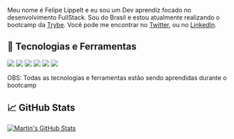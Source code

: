 
Meu nome é Felipe Lippelt e eu sou um Dev aprendiz focado no desenvolvimento FullStack. Sou do Brasil e estou atualmente realizando o bootcamp da <a href="https://www.betrybe.com">Trybe</a>. Você pode me encontrar no [Twitter](https://twitter.com/olippelt), ou no [LinkedIn](https://www.linkedin.com/in/lippelt-f/).

## 🔧 Tecnologias e Ferramentas
![](https://img.shields.io/badge/OS-Linux-informational?style=plastic&logo=linux&logoColor=white&color=red)
![](https://img.shields.io/badge/Code-Python-informational?style=plastic&logo=python&logoColor=white&color=red)
![](https://img.shields.io/badge/Code-React-informational?style=plastic&logo=react&logoColor=white&color=red)
![](https://img.shields.io/badge/Code-JavaScript-informational?style=plastic&logo=javascript&logoColor=white&color=yellow)
![](https://img.shields.io/badge/Code-CSS3-informational?style=plastic&logo=css3&logoColor=white&color=yellow)
![](https://img.shields.io/badge/Editor-VSCode-informational?style=plastic&logo=Visual%20Studio%20Code&logoColor=white&color=green)

OBS: Todas as tecnologias e ferramentas estão sendo aprendidas durante o bootcamp

<!-- ![](https://img.shields.io/badge/Shell-Bash-informational?style=plastic&logo=gnu-bash&logoColor=white&color=2bbc8a) -->

## &#x1f4c8; GitHub Stats

<!-- <a href="https://github.com/flippelt/flippelt">
  <img align="center" src="https://github-readme-stats.vercel.app/api/top-langs/?username=flippelt&hide=java,html,tex&title_color=ffffff&text_color=c9cacc&icon_color=2bbc8a&bg_color=1d1f21&langs_count=3" />
</a> -->
<a href="https://github.com/flippelt/flippelt">
  <img align="center" src="https://github-readme-stats.vercel.app/api?username=flippelt&show_icons=true&line_height=27&count_private=true&title_color=ffffff&text_color=c9cacc&icon_color=2bbc8a&bg_color=1d1f21" alt="Martin's GitHub Stats" />
</a>

<!-- links to social media icons -->

<!-- icons with padding -->

[1.1]: http://i.imgur.com/tXSoThF.png (twitter icon with padding)
[2.1]: http://i.imgur.com/0o48UoR.png (github icon with padding)

<!-- icons without padding -->

[1.2]: http://i.imgur.com/wWzX9uB.png (twitter icon without padding)
[2.2]: http://i.imgur.com/9I6NRUm.png (github icon without padding)
<!-- links to your social media accounts -->

[1]: https://twitter.com/olippelt
[2]: https://github.com/flippelt
[3]: https://www.linkedin.com/in/lippelt-f/


<!-- Resources -->
<!-- Icons: https://simpleicons.org/ -->
<!-- GitHub Stats: https://github.com/anuraghazra/github-readme-stats -->
<!-- Emojis: https://emojipedia.org/emoji/ -->
<!-- HTML Emojis: https://www.fileformat.info/index.htm -->
<!-- Shields: https://shields.io/ -->
<!-- Awesome GitHub Profile README: https://github.com/abhisheknaiidu/awesome-github-profile-readme -->
